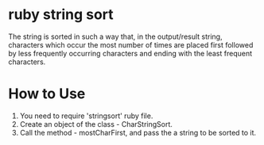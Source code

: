 # ruby string sort

The string is sorted in such a way that, in the output/result string, characters which occur the most number of times are placed first followed by less frequently occurring characters and ending with the least frequent characters.

# How to Use

1. You need to require 'stringsort' ruby file.
2. Create an object of the class - CharStringSort.
3. Call the method - mostCharFirst, and pass the a string to be sorted to it.
